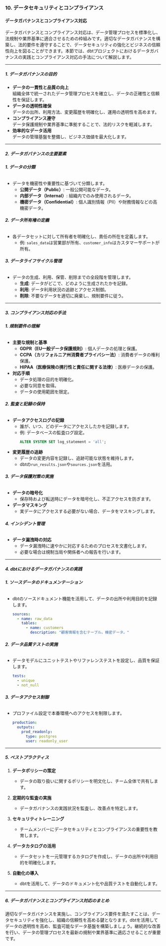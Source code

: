 ### 10. データセキュリティとコンプライアンス

#### データガバナンスとコンプライアンス対応

データガバナンスとコンプライアンス対応は、データ管理プロセスを標準化し、法規制や業界基準に適合させるための枠組みです。適切なデータガバナンスを構築し、法的要件を遵守することで、データセキュリティの強化とビジネスの信頼性向上を図ることができます。本節では、dbtプロジェクトにおけるデータガバナンスの実践とコンプライアンス対応の手法について解説します。

---

##### 1. **データガバナンスの目的**
- **データの一貫性と品質の向上**  
  組織全体で統一されたデータ管理プロセスを確立し、データの正確性と信頼性を保証します。
- **データの透明性確保**  
  データの出所、利用方法、変更履歴を明確化し、運用の透明性を高めます。
- **コンプライアンス遵守**  
  データ保護規制や業界基準に準拠することで、法的リスクを軽減します。
- **効率的なデータ活用**  
  データの管理基盤を整備し、ビジネス価値を最大化します。

---

##### 2. **データガバナンスの主要要素**

###### **1. データの分類**
- データを機密性や重要性に基づいて分類します。
  - **公開データ（Public）**: 一般公開可能なデータ。
  - **内部データ（Internal）**: 組織内でのみ使用されるデータ。
  - **機密データ（Confidential）**: 個人識別情報（PII）や財務情報などの高機密データ。

###### **2. データ所有権の定義**
- 各データセットに対して所有者を明確化し、責任の所在を定義します。
  - 例: `sales_data`は営業部が所有、`customer_info`はカスタマーサポートが所有。

###### **3. データライフサイクル管理**
- データの生成、利用、保管、削除までの全段階を管理します。
  - **生成**: データがどこで、どのように生成されたかを記録。
  - **利用**: データ利用状況の追跡とアクセス制御。
  - **削除**: 不要なデータを適切に廃棄し、規制要件に従う。

---

##### 3. **コンプライアンス対応の手法**

###### **1. 規制要件の理解**
- **主要な規制と基準**
  - **GDPR（EU一般データ保護規則）**: 個人データの処理と保護。
  - **CCPA（カリフォルニア州消費者プライバシー法）**: 消費者データの権利保護。
  - **HIPAA（医療保険の携行性と責任に関する法律）**: 医療データの保護。
- **対応手順**
  - データ処理の目的を明確化。
  - 必要な同意を取得。
  - データの使用範囲を限定。

###### **2. 監査と記録の保持**
- **データアクセスログの記録**
  - 誰が、いつ、どのデータにアクセスしたかを記録します。
  - 例: データベースの監査ログ設定。
    ```sql
    ALTER SYSTEM SET log_statement = 'all';
    ```
- **変更履歴の追跡**
  - データの変更内容を記録し、追跡可能な状態を維持します。
  - dbtの`run_results.json`や`sources.json`を活用。

###### **3. データ保護対策の実施**
- **データの暗号化**
  - 保存時および転送時にデータを暗号化し、不正アクセスを防ぎます。
- **データマスキング**
  - 実データにアクセスする必要がない場合、データをマスキングします。

###### **4. インシデント管理**
- **データ漏洩時の対応**
  - データ漏洩時に速やかに対応するためのプロセスを文書化します。
  - 必要な場合は規制当局や関係者への報告を行います。

---

##### 4. **dbtにおけるデータガバナンスの実践**

###### **1. ソースデータのドキュメンテーション**
- dbtのソースドキュメント機能を活用して、データの出所や利用目的を記録します。
  ```yaml
  sources:
    - name: raw_data
      tables:
        - name: customers
          description: "顧客情報を含むテーブル。機密データ。"
  ```

###### **2. データ品質テストの実施**
- データモデルにユニットテストやリファレンステストを設定し、品質を保証します。
  ```yaml
  tests:
    - unique
    - not_null
  ```

###### **3. データアクセス制御**
- プロファイル設定で本番環境へのアクセスを制限します。
  ```yaml
  production:
    outputs:
      prod_readonly:
        type: postgres
        user: readonly_user
  ```

---

##### 5. **ベストプラクティス**
1. **データポリシーの策定**
   - データの取り扱いに関するポリシーを明文化し、チーム全体で共有します。

2. **定期的な監査の実施**
   - データガバナンスの実践状況を監査し、改善点を特定します。

3. **セキュリティトレーニング**
   - チームメンバーにデータセキュリティとコンプライアンスの重要性を教育します。

4. **データカタログの活用**
   - データセットを一元管理するカタログを作成し、データの出所や利用目的を明確化します。

5. **自動化の導入**
   - dbtを活用して、データのドキュメント化や品質テストを自動化します。

---

##### 6. **データガバナンスとコンプライアンス対応のまとめ**
適切なデータガバナンスを実施し、コンプライアンス要件を満たすことは、データセキュリティを強化し、組織の信頼性を高める鍵となります。dbtを活用してデータの透明性を高め、監査可能なデータ基盤を構築しましょう。継続的な改善を行い、データの管理プロセスを最新の規制や業界基準に適応させることが重要です。